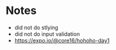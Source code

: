 # Notes
  - did not do stlying
  - did not do input validation
  - https://expo.io/@core16/hohoho-day1
